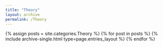 ```yaml
---
title: "Theory"
layout: archive
permalink: /Theory
---
```



{% assign posts = site.categories.Theory %}
{% for post in posts %} {% include archive-single.html type=page.entries_layout %} {% endfor %}
